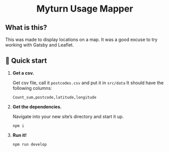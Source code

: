 <h1 align="center">
  Myturn Usage Mapper
</h1>

## What is this?

This was made to display locations on a map.
It was a good excuse to try working with Gatsby and Leaflet.

## 🚀 Quick start

1.  **Get a csv.**

    Get csv file, call it `postcodes.csv` and put it in `src/data`
    It should have the following columns:

    ```csv
    Count_sum,postcode,latitude,longitude
    ```

2.  **Get the dependencies.**

    Navigate into your new site’s directory and start it up.

    ```shell
    npm i
    ```

3.  **Run it!**

    ```shell
    npm run develop
    ```
